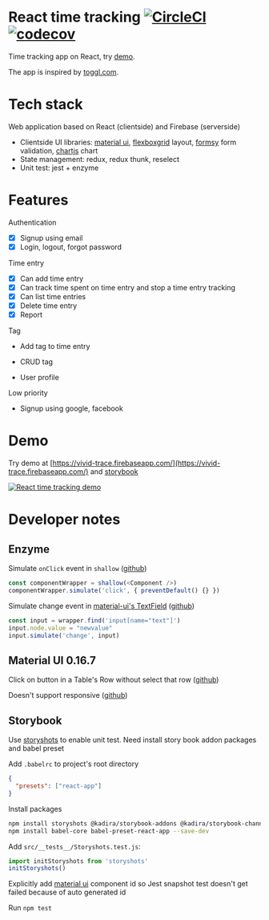 # React time tracking [![CircleCI](https://circleci.com/gh/tuanngominh/react-time-tracking.svg?style=svg)](https://circleci.com/gh/tuanngominh/react-time-tracking) [![codecov](https://codecov.io/gh/tuanngominh/react-time-tracking/branch/master/graph/badge.svg)](https://codecov.io/gh/tuanngominh/react-time-tracking)

Time tracking app on React, try [demo](https://vivid-trace.firebaseapp.com/).

The app is inspired by [toggl.com](https://toggl.com).

# Tech stack
Web application based on React (clientside) and Firebase (serverside)

- Clientside UI libraries: [material ui](http://material-ui.com), [flexboxgrid](http://flexboxgrid.com/) layout, [formsy](https://github.com/christianalfoni/formsy-react) form validation, [chartjs](http://www.chartjs.org) chart
- State management: redux, redux thunk, reselect
- Unit test: jest + enzyme

# Features
Authentication
- [x] Signup using email
- [x] Login, logout, forgot password

Time entry
- [x] Can add time entry
- [x] Can track time spent on time entry and stop a time entry tracking
- [x] Can list time entries
- [x] Delete time entry
- [x] Report

Tag
- Add tag to time entry
- CRUD tag

- User profile

Low priority
- Signup using google, facebook

# Demo
Try demo at [https://vivid-trace.firebaseapp.com/](https://vivid-trace.firebaseapp.com/) and [storybook](https://tuanngominh.github.io/react-time-tracking/)

[![React time tracking demo](https://cloud.githubusercontent.com/assets/2210733/22968269/534e1d6e-f39c-11e6-8314-9a6815146e36.png)](https://www.youtube.com/watch?v=X7dH_CCoZmQ "React time tracking demo")

# Developer notes
## Enzyme
Simulate `onClick` event in `shallow` ([github](https://github.com/airbnb/enzyme/issues/323#issuecomment-210039710))
```js
const componentWrapper = shallow(<Component />)
componentWrapper.simulate('click', { preventDefault() {} })
```

Simulate change event in [material-ui's TextField](http://www.material-ui.com/#/components/text-field) ([github](https://github.com/airbnb/enzyme/issues/364#issuecomment-217475038))
```js
const input = wrapper.find('input[name="text"]')
input.node.value = "newvalue"
input.simulate('change', input)
```

## Material UI 0.16.7
Click on button in a Table's Row without select that row ([github](https://github.com/callemall/material-ui/issues/4535#issuecomment-231375019))

Doesn't support responsive ([github](https://github.com/callemall/material-ui/issues/3614#issuecomment-235568806))

## Storybook 
Use [storyshots](https://github.com/storybooks/storyshots) to enable unit test. Need install story book addon packages and babel preset

Add `.babelrc` to project's root directory
```json
{
  "presets": ["react-app"]
}
```

Install packages
```sh
npm install storyshots @kadira/storybook-addons @kadira/storybook-channel --save-dev
npm install babel-core babel-preset-react-app --save-dev
```

Add `src/__tests__/Storyshots.test.js`:
```js
import initStoryshots from 'storyshots'
initStoryshots()
```

Explicitly add [material ui](http://material-ui.com) component id so Jest snapshot test doesn't get failed because of auto generated id

Run `npm test`